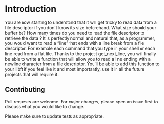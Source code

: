 # Introduction

You are now starting to understand that it will get tricky to read data from a file descriptor if you don’t know its size beforehand. What size should your buffer be? How
many times do you need to read the file descriptor to retrieve the data ?
It is perfectly normal and natural that, as a programmer, you would want to read a
“line” that ends with a line break from a file descriptor. For example each command that
you type in your shell or each line read from a flat file.
Thanks to the project get_next_line, you will finally be able to write a function
that will allow you to read a line ending with a newline character from a file descriptor.
You’ll be able to add this function to your libft if you feel like it and most importantly,
use it in all the future projects that will require it.






## Contributing
Pull requests are welcome. For major changes, please open an issue first to discuss what you would like to change.

Please make sure to update tests as appropriate.
